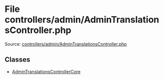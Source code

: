 File controllers/admin/AdminTranslationsController.php
=========
Source: [controllers/admin/AdminTranslationsController.php](https://github.com/PrestaShop/PrestaShop/blob/1.6.1.1/controllers/admin/AdminTranslationsController.php)


Classes
-------

* [AdminTranslationsControllerCore](class.AdminTranslationsControllerCore.md)

